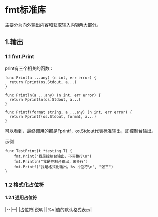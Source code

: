 # fmt标准库
主要分为向外输出内容和获取输入内容两大部分。

## 1.输出
### 1.1 fmt.Print
print有三个相关的函数：
```
func Print(a ...any) (n int, err error) {
  return Fprint(os.Stdout, a...)
}

func Println(a ...any) (n int, err error) {
  return Fprintln(os.Stdout, a...)
}

func Printf(format string, a ...any) (n int, err error) {
  return Fprintf(os.Stdout, format, a...)
}
```
可以看到，最终调用的都是Fprintf，os.Stdout代表标准输出，即控制台输出。

示例
```
func TestPrint(t *testing.T) {
	fmt.Print("我是控制台输出，不带换行\n")
	fmt.Println("我是控制台输出，带换行")
	fmt.Printf("我是格式化输出，%s 占位符\n", "张三")
}
```

### 1.2 格式化占位符

####  1.2.1 通用占位符

|--|--|
|占位符|说明|
|%v|值的默认格式表示|

